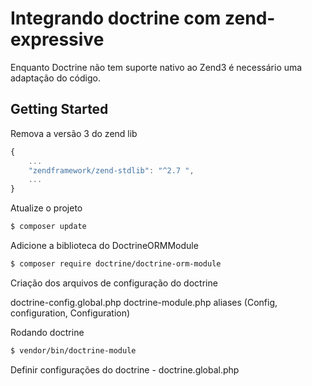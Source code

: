 # Integrando doctrine com zend-expressive

 Enquanto Doctrine não tem suporte nativo ao Zend3 é necessário uma adaptação do código.

## Getting Started

Remova a versão 3 do zend lib

```javascript
{
    ...
    "zendframework/zend-stdlib": "^2.7 ",
    ...
}
```

Atualize o projeto

```bash
$ composer update
```

Adicione a biblioteca do DoctrineORMModule

```bash
$ composer require doctrine/doctrine-orm-module
```

Criação dos arquivos de configuração do doctrine

doctrine-config.global.php
doctrine-module.php
aliases (Config, configuration, Configuration)

Rodando doctrine
```bash
$ vendor/bin/doctrine-module
```

Definir configurações do doctrine - doctrine.global.php